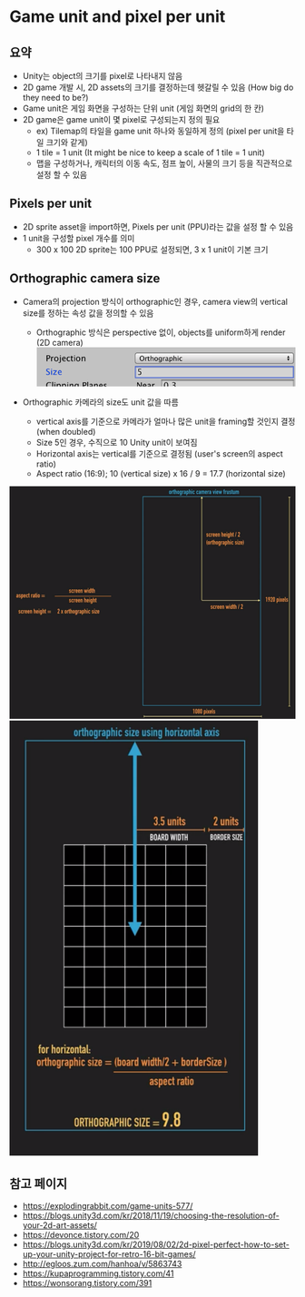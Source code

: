 # Game unit and pixel per unit

## 요약
- Unity는 object의 크기를 pixel로 나타내지 않음
- 2D game 개발 시, 2D assets의 크기를 결정하는데 헷갈릴 수 있음 (How big do they need to be?)
- Game unit은 게임 화면을 구성하는 단위 unit (게임 화면의 grid의 한 칸)
- 2D game은 game unit이 몇 pixel로 구성되는지 정의 필요
	* ex) Tilemap의 타일을 game unit 하나와 동일하게 정의 (pixel per unit을 타일 크기와 같게)
	* 1 tile = 1 unit (It might be nice to keep a scale of 1 tile = 1 unit)
	* 맵을 구성하거나, 캐릭터의 이동 속도, 점프 높이, 사물의 크기 등을 직관적으로 설정 할 수 있음

## Pixels per unit
- 2D sprite asset을 import하면, Pixels per unit (PPU)라는 값을 설정 할 수 있음
- 1 unit을 구성할 pixel 개수를 의미
	* 300 x 100 2D sprite는 100 PPU로 설정되면, 3 x 1 unit이 기본 크기

## Orthographic camera size
- Camera의 projection 방식이 orthographic인 경우, camera view의 vertical size를 정하는 속성 값을 정의할 수 있음
	* Orthographic 방식은 perspective 없이, objects를 uniform하게 render (2D camera)
![orthographic_cam](image/orthographic_cam_inspector.png)

- Orthographic 카메라의 size도 unit 값을 따름
	* vertical axis를 기준으로 카메라가 얼마나 많은 unit을 framing할 것인지 결정 (when doubled)
	* Size 5인 경우, 수직으로 10 Unity unit이 보여짐
	* Horizontal axis는 vertical를 기준으로 결정됨 (user's screen의 aspect ratio)
	* Aspect ratio (16:9); 10 (vertical size) x 16 / 9 = 17.7 (horizontal size)

![orthographic_cam_view](image/orthographic_cam_view_frustum.png)
![orthographic_cam_horizontal](image/orthographic_size_using_horizontal_axis.png)


## 참고 페이지
- https://explodingrabbit.com/game-units-577/
- https://blogs.unity3d.com/kr/2018/11/19/choosing-the-resolution-of-your-2d-art-assets/
- https://devonce.tistory.com/20
- https://blogs.unity3d.com/kr/2019/08/02/2d-pixel-perfect-how-to-set-up-your-unity-project-for-retro-16-bit-games/
- http://egloos.zum.com/hanhoa/v/5863743
- https://kupaprogramming.tistory.com/41
- https://wonsorang.tistory.com/391